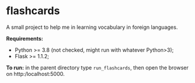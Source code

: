# flashcards
A small project to help me in learning vocabulary in foreign languages.
   
**Requirements:**
- Python >= 3.8 (not checked, might run with whatever Python>3);
- Flask >= 1.1.2;
   
**To run:** in the parent directory type `run_flashcards`, then open the browser on http:/localhost:5000.
